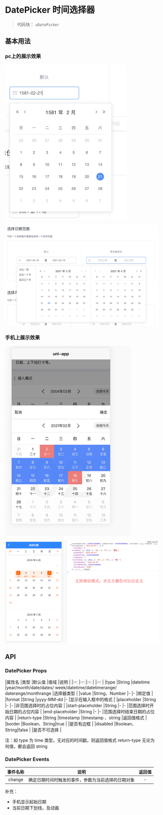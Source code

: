 

# DatePicker 时间选择器
> 代码块： `uDatePicker`



## 基本用法

### pc上的展示效果

<img src="./image/default-on-pc.jpg" alt="default-on-pc" width="400"/>


![range-on-pc](./image/range-on-pc.jpg)




### 手机上展示效果

<img src="./image/default-on-mobile.jpg" alt="default-on-mobile" width="415"/>

![scroll-on-mobile](./image/scroll-on-mobile.png)

## API

### DatePicker Props

|属性名				|类型			|默认值		|值域																		|说明							|
|:-:				|:-:			|:-:		|																			|:-:							|
|type				|String			|datetime	|year/month/date/dates/ week/datetime/datetimerange/ daterange/monthrange	|选择器类型						|
|value				|String、Number	|-			|-																			|绑定值							|
|format				|String			|yyyy-MM-dd	|-																			|显示在输入框中的格式			|
|placeholder		|String			|-			|-																			|非范围选择时的占位内容			|
|start-placeholder	|String			|-			|-																			|范围选择时开始日期的占位内容	|
|end-placeholder	|String			|-			|-																			|范围选择时结束日期的占位内容	|
|return-type		|String			|timestamp	|timestamp 、string															|返回值格式						|
|border				|Boolean、String|true		|																			|是否有边框						|
|disabled			|Boolean、String|false		|																			|是否不可选择					|



注：如 type 为 time 类型，无对应的时间戳，则返回值格式 return-type 无论为何值，都会返回 string

### DatePicker Events

|事件名称	|说明												|返回值	|
|:-:		|:-:												|:-:	|
|change		|确定日期时间时触发的事件，参数为当前选择的日期对象	|-		|

补充：

- 手机显示起始日期
- 当前日期下划线，及动画